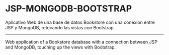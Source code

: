 # JSP-MONGODB-BOOTSTRAP
Aplicativo Web de una base de datos Bookstore con una conexión entre JSP y MongoDB, retocando las vistas con Bootstrap.

--------------------------------------------------

Web application of a Bookstore database with a connection between JSP and MongoDB, touching up the views with Bootstrap.
